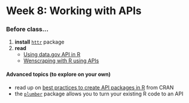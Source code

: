 # Week 8: Working with APIs

### Before class...

1. **install** [`httr`](https://cran.r-project.org/web/packages/httr/index.html) package
2. **read**
	* [Using data.gov API in R](https://data.library.virginia.edu/using-data-gov-apis-in-r/)
	* [Wenscraping with R using APIs](http://course1.winona.edu/thooks/Media/Handout%2027%20-%20Web%20scraping%20with%20R%20using%20APIs.pdf)


#### Advanced topics (to explore on your own)

* read up on [best practices to create API packages in R](https://cran.r-project.org/web/packages/httr/vignettes/api-packages.html) from CRAN
* the [`plumber`](https://www.rplumber.io) package allows you to turn your existing R code to an API
